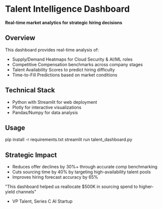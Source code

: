 # Talent Intelligence Dashboard
**Real-time market analytics for strategic hiring decisions**

## Overview
This dashboard provides real-time analysis of:
- Supply/Demand Heatmaps for Cloud Security & AI/ML roles
- Competitive Compensation benchmarks across company stages
- Talent Availability Scores to predict hiring difficulty
- Time-to-Fill Predictions based on market conditions

## Technical Stack
- Python with Streamlit for web deployment
- Plotly for interactive visualizations
- Pandas/Numpy for data analysis

## Usage
pip install -r requirements.txt
streamlit run talent_dashboard.py

## Strategic Impact
- Reduces offer declines by 30%+ through accurate comp benchmarking
- Cuts sourcing time by 40% by targeting high-availability talent pools
- Improves hiring forecast accuracy by 65%

"This dashboard helped us reallocate $500K in sourcing spend to higher-yield channels"  
- VP Talent, Series C AI Startup
